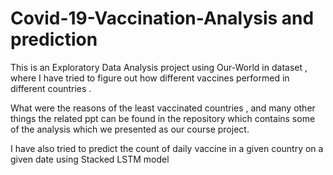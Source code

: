 # Covid-19-Vaccination-Analysis and prediction

This is an Exploratory Data Analysis project using Our-World in dataset , where I have tried to figure out how different vaccines performed in different countries .

What were the reasons of the least vaccinated countries , and many other things the related ppt can be found in the repository which contains some of the analysis which we presented as our course project.


I have also tried to predict the count of daily vaccine in a given country on a given date using Stacked LSTM model
